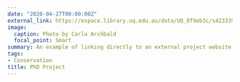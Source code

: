 ```yaml
---
date: "2020-04-27T00:00:00Z"
external_link: https://espace.library.uq.edu.au/data/UQ_8f9eb3c/s4233399_final_phd_thesis.pdf?Expires=1648715175&Key-Pair-Id=APKAJKNBJ4MJBJNC6NLQ&Signature=GJS6EzrAh-Sw6d9pXf9B7JpLLT~xiyGjAL7YAprLblhcVpLxzvNF0-UT02Zpba3v4HMDU1cC0x-QlyyGqj7CBVltobXyvE~Viv6oWcUKy-1NZzpoSQK3aiUEoxxGOOwqFFWsVdcMMt93woXmHvxzT2jUOkrWnlkaZAiaRESdg1UkQXgppZLCnnQ1JsAAZth8n5QKhfhfAuYtXfmjkWwPD3P3kpajgFzXzYujSyROdxsapurtCzBdMJWWQhPQRc2PSP1DBF04Z2VouRG9-oHEo3PWDOiQfKQ1WeC2EmSGg0DvlgOqk6SDNpYGC36mLqRQjxmIZ4msgCanNioF6FH7Ow__
image:
  caption: Photo by Carla Archbald
  focal_point: Smart
summary: An example of linking directly to an external project website using `external_link`.
tags:
- Conservation
title: PhD Project
---
```

